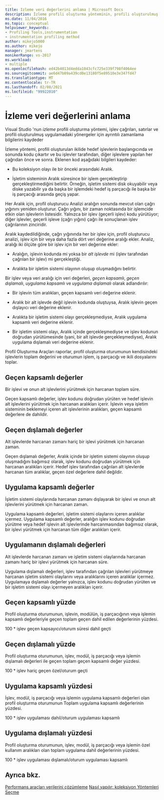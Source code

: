 ```yaml
---
title: Izleme veri değerlerini anlama | Microsoft Docs
description: İzleme profili oluşturma yönteminin, profili oluşturulmuş uygulamadaki işlev çağrıları, satırlar ve yönergeler için ayrıntılı zamanlama bilgilerini nasıl kaydettiği hakkında bilgi edinin.
ms.date: 11/04/2016
ms.topic: conceptual
helpviewer_keywords:
- Profiling Tools,instrumentation
- instrumentation profiling method
author: mikejo5000
ms.author: mikejo
manager: jmartens
monikerRange: vs-2017
ms.workload:
- multiple
ms.openlocfilehash: ed42b4013d4edda1043cfc725e339f798f4064ee
ms.sourcegitcommit: ae6d47b09a439cd0e13180f5e89510e3e347fd47
ms.translationtype: MT
ms.contentlocale: tr-TR
ms.lasthandoff: 02/08/2021
ms.locfileid: "99922010"
---
```

# <a name="understand-instrumentation-data-values"></a>İzleme veri değerlerini anlama

Visual Studio 'nun *izleme* profili oluşturma yöntemi, işlev çağrıları, satırlar ve profili oluşturulmuş uygulamadaki yönergeler için ayrıntılı zamanlama bilgilerini kaydeder

İzleme yöntemi, profili oluşturulan ikilide hedef işlevlerin başlangıcında ve sonunda kodu çıkartır ve bu işlevler tarafından, diğer işlevlere yapılan her çağrıdan önce ve sonra. Eklenen kod aşağıdaki bilgileri kaydeder:

- Bu koleksiyon olayı ile bir önceki arasındaki Aralık.

- İşletim sisteminin Aralık süresince bir işlem gerçekleştirip gerçekleştirmediğini belirtir. Örneğin, işletim sistemi disk okuyabilir veya diske yazabilir ya da başka bir işlemdeki hedef iş parçacığı ile başka bir iş parçacığı arasında geçiş yapar.

Her Aralık için, profil oluşturucu Analizi aralığın sonunda mevcut olan çağrı yığınını yeniden oluşturur. Çağrı yığını, bir zaman noktasında bir işlemcide etkin olan işlevlerin listesidir. Yalnızca bir işlev (geçerli işlev) kodu yürütüyor; diğer işlevler, geçerli işleve (çağrı yığını) çağrı ile sonuçlanan işlev çağrılarının zinciridir.

Aralık kaydedildiğinde, çağrı yığınında her bir işlev için, profil oluşturucu analizi, işlev için bir veya daha fazla dört veri değerine aralığı ekler. Analiz, aralığı iki ölçüte göre bir işlev için bir veri değerine ekler:

- Aralığın, işlevin kodunda mi yoksa bir *alt işlevde* mi (işlev tarafından çağrılan bir işlev) mi gerçekleştiği.

- Aralıkta bir işletim sistemi olayının oluşup oluşmadığını belirtir.

Bir işlev veya veri aralığı için veri değerleri, *geçen kapsamlı*, *geçen dışlamalı*, *uygulama kapsamlı* ve *uygulama dışlamalı* olarak adlandırılır:

- Bir işlevin tüm aralıkları, geçen kapsamlı veri değerine eklenir.

- Aralık bir alt işlevde değil işlevin kodunda oluştuysa, Aralık işlevin geçen dışlayıcı veri değerine eklenir.

- Aralıkta bir işletim sistemi olayı gerçekleşmediyse, Aralık uygulama kapsamlı veri değerine eklenir.

- Bir işletim sistemi olayı, Aralık içinde gerçekleşmediyse ve işlev kodunun doğrudan yürütümesinde (yani, bir alt işlevde gerçekleşmediyse), Aralık uygulama dışlamalı veri değerine eklenir.

Profil Oluşturma Araçları raporlar, profil oluşturma oturumunun kendisindeki işlevlerin toplam değerini ve oturumun işlem, iş parçacığı ve ikili dosyalarını toplar.

## <a name="elapsed-inclusive-values"></a>Geçen kapsamlı değerler

Bir işlevi ve onun alt işlevlerini yürütmek için harcanan toplam süre.

Geçen kapsamlı değerler, işlev kodunu doğrudan yürüten ve hedef işlevin alt işlevlerini yürütmek için harcanan aralıkları içerir. İşlevin veya işletim sisteminin beklemeyi içeren alt işlevlerinin aralıkları, geçen kapsamlı değerlere de dahildir.

## <a name="elapsed-exclusive-values"></a>Geçen dışlamalı değerler

Alt işlevlerde harcanan zamanı hariç bir işlevi yürütmek için harcanan zaman.

Geçen dışlamalı değerler, Aralık içinde bir işletim sistemi olayının oluşup oluşmadığını bağımsız olarak, işlev kodunu doğrudan yürütmek için harcanan aralıkları içerir. Hedef işlev tarafından çağrılan alt işlevlerde harcanan tüm aralıklar, geçen özel değerlere dahil değildir.

## <a name="application-inclusive-values"></a>Uygulama kapsamlı değerler

İşletim sistemi olaylarında harcanan zamanı dışlayarak bir işlevi ve onun alt işlevlerini yürütmek için harcanan zaman.

Uygulama kapsamlı değerleri, işletim sistemi olaylarını içeren aralıklar içermez. Uygulama kapsamlı değerler, aralığın işlev kodunu doğrudan yürütme veya hedef işlevin alt işlevlerinde harcanmasından bağımsız olarak, bir işlevi yürütmek için harcanan tüm diğer aralıkları içerir.

## <a name="application-exclusive-values"></a>Uygulamanın dışlamalı değerleri

Alt işlevlerde harcanan zamanı ve işletim sistemi olaylarında harcanan zamanı hariç bir işlevi yürütmek için harcanan süre.

Uygulama dışlamalı değerleri, işlev tarafından çağrılan işlevleri yürütmeye harcanan işletim sistemi olaylarını veya aralıklarını içeren aralıklar içermez. Uygulamaya dışlamalı değerler yalnızca, işlev kodunu doğrudan yürüten ve bir işletim sistemi olayı içermeyen aralıkları içerir.

## <a name="elapsed-inclusive-percent"></a>Geçen kapsamlı yüzde

Profil oluşturma oturumunun, işlevin, modülün, iş parçacığının veya işlemin kapsamlı değerleriyle geçen toplam geçen dahil edilen değerlerinin yüzdesi.

100 * işlev geçen kapsayıcı/oturum süresi dahil geçti

## <a name="elapsed-exclusive-percent"></a>Geçen dışlamalı yüzde

Profil oluşturma oturumunun, işlev, modül, iş parçacığı veya işlemin dışlamalı değerleri ile geçen toplam geçen kapsamlı değer yüzdesi.

100 * işlev hariç geçen özel/oturum geçti

## <a name="application-inclusive-percent"></a>Uygulama kapsamlı yüzdesi

İşlev, modül, iş parçacığı veya işlemin uygulama kapsamlı değerleri olan profil oluşturma oturumunun Toplam uygulama kapsamlı değerlerinin yüzdesi.

100 * işlev uygulaması dahil/oturum uygulaması kapsamlı

## <a name="application-exclusive-percent"></a>Uygulama dışlamalı yüzdesi

Profil oluşturma oturumunun, işlev, modül, iş parçacığı veya işlemin özel kullanım aralıkları olan toplam uygulama dahil değerlerinin yüzdesi.

100 * işlev uygulaması dışlamalı/oturum uygulaması kapsamlı

## <a name="see-also"></a>Ayrıca bkz.

[Performans araçları verilerini çözümleme](../profiling/analyzing-performance-tools-data.md) 
 [Nasıl yapılır: koleksiyon Yöntemleri Seçme](../profiling/how-to-choose-collection-methods.md)
